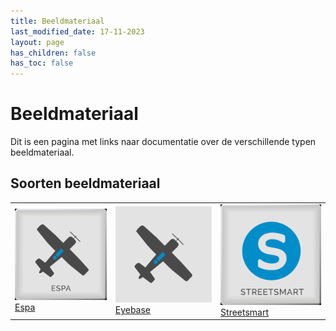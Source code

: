 ```yaml
---
title: Beeldmateriaal
last_modified_date: 17-11-2023
layout: page
has_children: false
has_toc: false
---
```


Beeldmateriaal
==============

Dit is een pagina met links naar documentatie over de verschillende typen beeldmateriaal.

## Soorten beeldmateriaal

|     |     |     |
| --- | --- | --- |
| [![](Espa_200x200.png)](Espa/Espa.html)<br>[Espa](Espa/Espa.html) | [![](Eyebase_200x200.png)](Eyebase/Eyebase.html)<br>[Eyebase](Eyebase/Eyebase.html) | [![](Streetsmart_200x200.png)](Streetsmart/Streetsmart.html)<br>[Streetsmart](Streetsmart/Streetsmart.html) |
